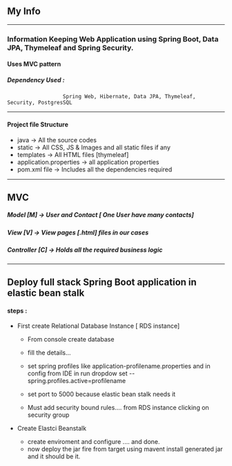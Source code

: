 ## My Info
------------
### Information Keeping Web Application using Spring Boot, Data JPA, Thymeleaf and Spring  Security.

#### Uses MVC pattern

##### Dependency Used : 
                      Spring Web, Hibernate, Data JPA, Thymeleaf, Security, PostgresSQL 
                      
----------------------------------------------------------------------
#### Project file Structure

- java -> All the source codes
- static -> All CSS, JS & Images and all static files if any
- templates -> All HTML files [thymeleaf]
- application.properties -> all application properties
- pom.xml file -> Includes all the dependencies required 
----------------------------------------------------------------------

MVC
-------- 
##### Model [M] -> User and Contact [ One User have many contacts]

##### View [V] -> View pages [.html] files in our cases

##### Controller [C] -> Holds all the required business logic

---------------------------------------------------------------

## Deploy full stack Spring Boot application in elastic bean stalk

####  steps : 

- First create Relational Database Instance [ RDS instance]
   - From console create database
   - fill the details...
   - set spring profiles like application-profilename.properties and in config from IDE in run dropdow set --spring.profiles.active=profilename
   - set port to 5000 because elastic bean stalk needs it

  - Must add security bound rules.... from RDS instance clicking on security group
  
- Create Elastci Beanstalk
  - create enviroment and configure .... and done. 
  - now deploy the jar fire from target using mavent install generated jar and it should be it. 

                      
